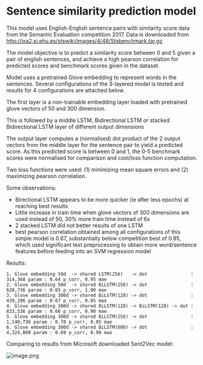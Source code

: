 # Sentence similarity prediction model

This model uses English-English sentence pairs with similarity score data from the Semantic Evaluation competition 2017.
Data is downloaded from http://ixa2.si.ehu.es/stswiki/images/4/48/Stsbenchmark.tar.gz

The model objective is to predict a similarity score between 0 and 5 given a pair of english sentences, and achieve a high pearson correlation for predicted scores and benchmark scores given in the dataset.

Model uses a pretrained Glove embedding to represent words in the sentences.
Several configurations of the 3-layered model is tested and results for 4 configurations are attached below.

The first layer is a non-trainable embedding layer loaded with pretrained glove vectors of 50 and 300 dimension.

This is followed by a middle LSTM, Bidirectional LSTM or stacked Bidirectional LSTM layer of different output dimensions 

The output layer computes a (normalised) dot product of the 2 output vectors from the middle layer for the sentence pair to yield a predicted score. As this predicted score is between 0 and 1, the 0-5 benchmark scores were normalised for comparison and cost/loss function computation.

Two loss functions were used: (1) minimizing mean square errors and (2) maximizing pearson correlation.

Some observations:
- Birectional LSTM appears to be more quicker (ie after less epochs) at reaching best results
- Little increase in train time when glove vectors of 300 dimensions are used instead of 50, 30% more train time instead of 6x
- 2 stacked LSTM did not better results of one LSTM
- best pearson correlation obtained among all configurations of this simple model is 0.67,
  substantially below competition best of 0.85, 
  which used significant text preprocessing to obtain more word/sentence features
  before feeding into an SVM regression model

Results:
                                                    
    1. Glove embedding 50d  -> shared LSTM(256)   -> dot                :   314,368 param : 0.64 p_corr, 0.95 mae
    2. Glove embedding 50d  -> shared BiLSTM(256) -> dot                :   628,736 param : 0.65 p_corr, 1.00 mae
    3. Glove embedding 300d -> shared BiLSTM(128) -> dot                :   439,296 param : 0.67 p_corr, 0.85 mae
    4. Glove embedding 300d -> shared BiLSTM(128) -> BiLSTM(128) -> dot :   833,536 param : 0.66 p_corr, 0.90 mae
    5. Glove embedding 300d -> shared BiLSTM(256) -> dot                : 1,140,736 param : 0.70 p_corr, 0.85 mae
    6. Glove embedding 300d -> shared BiLSTM(600) -> dot                : 4,324,800 param : 0.69 p_corr, 0.90 mae


Comparing to results from Microsoft downloaded Sent2Vec model:
		

![image.png](attachment:image.png)
